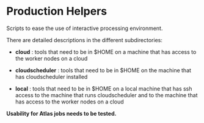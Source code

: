 # Production Helpers

Scripts to ease the use of interactive processing environment.

There are detailed descriptions in the different subdirectories:

+ **cloud**          : tools that need to be in $HOME on a machine that has access to the worker nodes on a cloud

+ **cloudscheduler** : tools that need to be in $HOME on the machine that has cloudscheduler installed

+ **local**          : tools that need to be in $HOME on a local machine that has ssh access to the machine that runs cloudscheduler and to the machine that has access to the worker nodes on a cloud


**Usability for Atlas jobs needs to be tested.**

